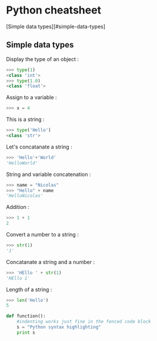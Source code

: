 # Python cheatsheet
[Simple data types][#simple-data-types]
## Simple data types
Display the type of an object :
```python
>>> type(1)
<class 'int'>
>>> type(1.0)
<class 'float'>
```
Assign to a variable :
```python
>>> x = 4
```
This is a string :
```python
>>> type('Hello')
<class 'str'>
```
Let's concatanate a string :
```python
>>> 'Hello'+'World'
'HelloWorld'
```
String and variable concatenation :
```python
>>> name = "Nicolas"
>>> "Hello" + name
'HelloNicolas'
```
Addition :
```python
>>> 1 + 1
2
```
Convert a number to a string :
```python
>>> str(1)
'1'
```
Concatanate a string and a number :
```python
>>> 'HEllo ' + str(1)
'HEllo 1'
```
Length of a string :
```python
>>> len('Hello')
5
```

```python
def function():
    #indenting works just fine in the fenced code block
    s = "Python syntax highlighting"
    print s
```